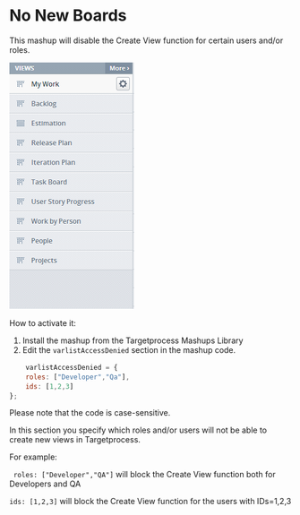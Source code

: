No New Boards
==================

This mashup will disable the Create View function for certain users and/or roles.

![No New Views](NoNewBoards.png)
 
How to activate it:

1. Install the mashup from the Targetprocess Mashups Library
2. Edit the ```varlistAccessDenied``` section in the mashup code.

```javascript
    varlistAccessDenied = {
    roles: ["Developer","Qa"],
    ids: [1,2,3]
};
```

Please note that the code is case-sensitive.

In this section you specify which roles and/or users will not be able to create new views in Targetprocess.

For example: 

``` roles: ["Developer","QA"]```  will block the Create View function both for Developers and QA

```ids: [1,2,3]``` will block the Create View function for the users with IDs=1,2,3

